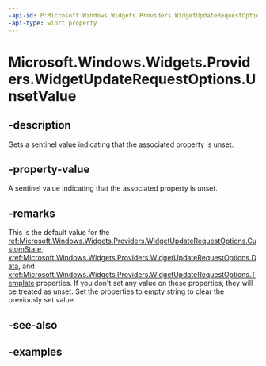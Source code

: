 ```yaml
---
-api-id: P:Microsoft.Windows.Widgets.Providers.WidgetUpdateRequestOptions.UnsetValue
-api-type: winrt property
---
```


# Microsoft.Windows.Widgets.Providers.WidgetUpdateRequestOptions.UnsetValue

<!--
public static string UnsetValue { get; }
-->


## -description

Gets a sentinel value indicating that the associated property is unset.

## -property-value

A sentinel value indicating that the associated property is unset.

## -remarks

This is the default value for the <ref:Microsoft.Windows.Widgets.Providers.WidgetUpdateRequestOptions.CustomState>, <xref:Microsoft.Windows.Widgets.Providers.WidgetUpdateRequestOptions.Data>, and <xref:Microsoft.Windows.Widgets.Providers.WidgetUpdateRequestOptions.Template> properties. If you don't set any value on these properties, they will be treated as unset. Set the properties to empty string to clear the previously set value.

## -see-also

## -examples


